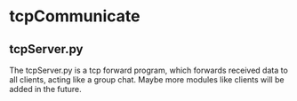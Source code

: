 # tcpCommunicate
## tcpServer.py
The tcpServer.py is a tcp forward program, which forwards received data to all clients, acting like a group chat.
Maybe more modules like clients will be added in the future.
